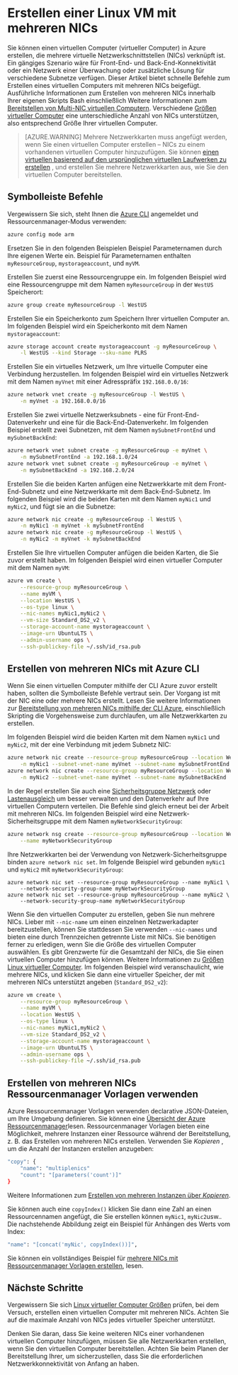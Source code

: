 <properties
   pageTitle="Erstellen einer Linux VM mit mehreren NICs | Microsoft Azure"
   description="Informationen Sie zum Erstellen einer Linux VM mit mehreren NICs beigefügt Azure CLI oder Ressourcenmanager Vorlagen verwenden."
   services="virtual-machines-linux"
   documentationCenter=""
   authors="iainfoulds"
   manager="timlt"
   editor=""/>

<tags
   ms.service="virtual-machines-linux"
   ms.devlang="na"
   ms.topic="article"
   ms.tgt_pltfrm="vm-linux"
   ms.workload="infrastructure"
   ms.date="10/27/2016"
   ms.author="iainfou"/>

# <a name="creating-a-linux-vm-with-multiple-nics"></a>Erstellen einer Linux VM mit mehreren NICs
Sie können einen virtuellen Computer (virtueller Computer) in Azure erstellen, die mehrere virtuelle Netzwerkschnittstellen (NICs) verknüpft ist. Ein gängiges Szenario wäre für Front-End- und Back-End-Konnektivität oder ein Netzwerk einer Überwachung oder zusätzliche Lösung für verschiedene Subnetze verfügen. Dieser Artikel bietet schnelle Befehle zum Erstellen eines virtuellen Computers mit mehreren NICs beigefügt. Ausführliche Informationen zum Erstellen von mehreren NICs innerhalb Ihrer eigenen Skripts Bash einschließlich Weitere Informationen zum [Bereitstellen von Multi-NIC virtuellen Computern](../virtual-network/virtual-network-deploy-multinic-arm-cli.md). Verschiedene [Größen virtueller Computer](virtual-machines-linux-sizes.md) eine unterschiedliche Anzahl von NICs unterstützen, also entsprechend Größe Ihrer virtuellen Computer.

>[AZURE.WARNING] Mehrere Netzwerkkarten muss angefügt werden, wenn Sie einen virtuellen Computer erstellen – NICs zu einem vorhandenen virtuellen Computer hinzuzufügen. Sie können [einen virtuellen basierend auf den ursprünglichen virtuellen Laufwerken zu erstellen](virtual-machines-linux-copy-vm.md) , und erstellen Sie mehrere Netzwerkkarten aus, wie Sie den virtuellen Computer bereitstellen.

## <a name="quick-commands"></a>Symbolleiste Befehle
Vergewissern Sie sich, steht Ihnen die [Azure CLI](../xplat-cli-install.md) angemeldet und Ressourcenmanager-Modus verwenden:

```bash
azure config mode arm
```

Ersetzen Sie in den folgenden Beispielen Beispiel Parameternamen durch Ihre eigenen Werte ein. Beispiel für Parameternamen enthalten `myResourceGroup`, `mystorageaccount`, und `myVM`.

Erstellen Sie zuerst eine Ressourcengruppe ein. Im folgenden Beispiel wird eine Ressourcengruppe mit dem Namen `myResourceGroup` in der `WestUS` Speicherort:

```bash
azure group create myResourceGroup -l WestUS
```

Erstellen Sie ein Speicherkonto zum Speichern Ihrer virtuellen Computer an. Im folgenden Beispiel wird ein Speicherkonto mit dem Namen `mystorageaccount`:

```bash
azure storage account create mystorageaccount -g myResourceGroup \
    -l WestUS --kind Storage --sku-name PLRS
```

Erstellen Sie ein virtuelles Netzwerk, um Ihre virtuelle Computer eine Verbindung herzustellen. Im folgenden Beispiel wird ein virtuelles Netzwerk mit dem Namen `myVnet` mit einer Adresspräfix `192.168.0.0/16`:

```bash
azure network vnet create -g myResourceGroup -l WestUS \
    -n myVnet -a 192.168.0.0/16
```

Erstellen Sie zwei virtuelle Netzwerksubnets - eine für Front-End-Datenverkehr und eine für die Back-End-Datenverkehr. Im folgenden Beispiel erstellt zwei Subnetzen, mit dem Namen `mySubnetFrontEnd` und `mySubnetBackEnd`:

```bash
azure network vnet subnet create -g myResourceGroup -e myVnet \
    -n mySubnetFrontEnd -a 192.168.1.0/24
azure network vnet subnet create -g myResourceGroup -e myVnet \
    -n mySubnetBackEnd -a 192.168.2.0/24
```

Erstellen Sie die beiden Karten anfügen eine Netzwerkkarte mit dem Front-End-Subnetz und eine Netzwerkkarte mit dem Back-End-Subnetz. Im folgenden Beispiel wird die beiden Karten mit dem Namen `myNic1` und `myNic2`, und fügt sie an die Subnetze:

```bash
azure network nic create -g myResourceGroup -l WestUS \
    -n myNic1 -m myVnet -k mySubnetFrontEnd
azure network nic create -g myResourceGroup -l WestUS \
    -n myNic2 -m myVnet -k mySubnetBackEnd
```

Erstellen Sie Ihre virtuellen Computer anfügen die beiden Karten, die Sie zuvor erstellt haben. Im folgenden Beispiel wird einen virtueller Computer mit dem Namen `myVM`:

```bash
azure vm create \
    --resource-group myResourceGroup \
    --name myVM \
    --location WestUS \
    --os-type linux \
    --nic-names myNic1,myNic2 \
    --vm-size Standard_DS2_v2 \
    --storage-account-name mystorageaccount \
    --image-urn UbuntuLTS \
    --admin-username ops \
    --ssh-publickey-file ~/.ssh/id_rsa.pub
```

## <a name="creating-multiple-nics-using-azure-cli"></a>Erstellen von mehreren NICs mit Azure CLI
Wenn Sie einen virtuellen Computer mithilfe der CLI Azure zuvor erstellt haben, sollten die Symbolleiste Befehle vertraut sein. Der Vorgang ist mit der NIC eine oder mehrere NICs erstellt. Lesen Sie weitere Informationen zur [Bereitstellung von mehreren NICs mithilfe der CLI Azure](../virtual-network/virtual-network-deploy-multinic-arm-cli.md), einschließlich Skripting die Vorgehensweise zum durchlaufen, um alle Netzwerkkarten zu erstellen.

Im folgenden Beispiel wird die beiden Karten mit dem Namen `myNic1` und `myNic2`, mit der eine Verbindung mit jedem Subnetz NIC:

```bash
azure network nic create --resource-group myResourceGroup --location WestUS \
    -n myNic1 --subnet-vnet-name myVnet --subnet-name mySubnetFrontEnd
azure network nic create --resource-group myResourceGroup --location WestUS \
    -n myNic2 --subnet-vnet-name myVnet --subnet-name mySubnetBackEnd
```

In der Regel erstellen Sie auch eine [Sicherheitsgruppe Netzwerk](../virtual-network/virtual-networks-nsg.md) oder [Lastenausgleich](../load-balancer/load-balancer-overview.md) um besser verwalten und den Datenverkehr auf Ihre virtuellen Computern verteilen. Die Befehle sind gleich erneut bei der Arbeit mit mehreren NICs. Im folgenden Beispiel wird eine Netzwerk-Sicherheitsgruppe mit dem Namen `myNetworkSecurityGroup`:

```bash
azure network nsg create --resource-group myResourceGroup --location WestUS \
    --name myNetworkSecurityGroup
```

Ihre Netzwerkkarten bei der Verwendung von Netzwerk-Sicherheitsgruppe binden `azure network nic set`. Im folgende Beispiel wird gebunden `myNic1` und `myNic2` mit `myNetworkSecurityGroup`:

```bashazure 
azure network nic set --resource-group myResourceGroup --name myNic1 \
    --network-security-group-name myNetworkSecurityGroup
azure network nic set --resource-group myResourceGroup --name myNic2 \
    --network-security-group-name myNetworkSecurityGroup
```

Wenn Sie den virtuellen Computer zu erstellen, geben Sie nun mehrere NICs. Lieber mit `--nic-name` um einen einzelnen Netzwerkadapter bereitzustellen, können Sie stattdessen Sie verwenden `--nic-names` und bieten eine durch Trennzeichen getrennte Liste mit NICs. Sie benötigen ferner zu erledigen, wenn Sie die Größe des virtuellen Computer auswählen. Es gibt Grenzwerte für die Gesamtzahl der NICs, die Sie einen virtuellen Computer hinzufügen können. Weitere Informationen zu [Größen Linux virtueller Computer](virtual-machines-linux-sizes.md). Im folgenden Beispiel wird veranschaulicht, wie mehrere NICs, und klicken Sie dann eine virtueller Speicher, der mit mehreren NICs unterstützt angeben (`Standard_DS2_v2`):

```bash
azure vm create \
    --resource-group myResourceGroup \
    --name myVM \
    --location WestUS \
    --os-type linux \
    --nic-names myNic1,myNic2 \
    --vm-size Standard_DS2_v2 \
    --storage-account-name mystorageaccount \
    --image-urn UbuntuLTS \
    --admin-username ops \
    --ssh-publickey-file ~/.ssh/id_rsa.pub
```

## <a name="creating-multiple-nics-using-resource-manager-templates"></a>Erstellen von mehreren NICs Ressourcenmanager Vorlagen verwenden
Azure Ressourcenmanager Vorlagen verwenden declarative JSON-Dateien, um Ihre Umgebung definieren. Sie können eine [Übersicht der Azure Ressourcenmanager](../azure-resource-manager/resource-group-overview.md)lesen. Ressourcenmanager Vorlagen bieten eine Möglichkeit, mehrere Instanzen einer Ressource während der Bereitstellung, z. B. das Erstellen von mehreren NICs erstellen. Verwenden Sie *Kopieren* , um die Anzahl der Instanzen erstellen anzugeben:

```bash
"copy": {
    "name": "multiplenics"
    "count": "[parameters('count')]"
}
```

Weitere Informationen zum [Erstellen von mehreren Instanzen über *Kopieren*](../resource-group-create-multiple.md). 

Sie können auch eine `copyIndex()` klicken Sie dann eine Zahl an einen Ressourcennamen angefügt, die Sie erstellen können `myNic1`, `myNic2`usw.. Die nachstehende Abbildung zeigt ein Beispiel für Anhängen des Werts vom Index:

```bash
"name": "[concat('myNic', copyIndex())]", 
```

Sie können ein vollständiges Beispiel für [mehrere NICs mit Ressourcenmanager Vorlagen erstellen](../virtual-network/virtual-network-deploy-multinic-arm-template.md), lesen.

## <a name="next-steps"></a>Nächste Schritte
Vergewissern Sie sich [Linux virtueller Computer Größen](virtual-machines-linux-sizes.md) prüfen, bei dem Versuch, erstellen einen virtuellen Computer mit mehreren NICs. Achten Sie auf die maximale Anzahl von NICs jedes virtueller Speicher unterstützt. 

Denken Sie daran, dass Sie keine weiteren NICs einer vorhandenen virtuellen Computer hinzufügen, müssen Sie alle Netzwerkkarten erstellen, wenn Sie den virtuellen Computer bereitstellen. Achten Sie beim Planen der Bereitstellung Ihrer, um sicherzustellen, dass Sie die erforderlichen Netzwerkkonnektivität von Anfang an haben.